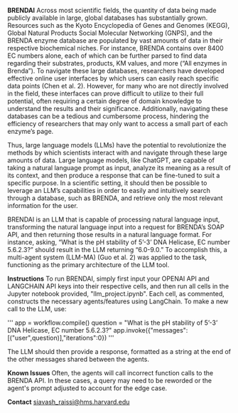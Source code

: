**BRENDAI**
Across most scientific fields, the quantity of data being made publicly available in large, global databases has substantially grown. Resources such as the Kyoto Encyclopedia of Genes and Genomes (KEGG), Global Natural Products Social Molecular Networking (GNPS), and the BRENDA enzyme database are populated by vast amounts of data in their respective biochemical niches. For instance, BRENDA contains over 8400 EC numbers alone, each of which can be further parsed to find data regarding their substrates, products, KM values, and more (“All enzymes in Brenda”). To navigate these large databases, researchers have developed effective online user interfaces by which users can easily reach specific data points (Chen et al. 2). However, for many who are not directly involved in the field, these interfaces can prove difficult to utilize to their full potential, often requiring a certain degree of domain knowledge to understand the results and their significance. Additionally, navigating these databases can be a tedious and cumbersome process, hindering the efficiency of researchers that may only want to access a small part of each enzyme’s page. 

Thus, large language models (LLMs) have the potential to revolutionize the methods by which scientists interact with and navigate through these large amounts of data. Large language models, like ChatGPT, are capable of taking a natural language prompt as input, analyze its meaning as a result of its context, and then produce a response that can be fine-tuned to suit a specific purpose. In a scientific setting, it should then be possible to leverage an LLM’s capabilities in order to easily and intuitively search through a database, such as BRENDA, and retrieve only the most relevant information for the user. 

BRENDAI is an LLM that is capable of processing natural language input, transforming the natural language input into a request for BRENDA’s SOAP API, and then returning those results in a natural language format. For instance, asking, “What is the pH stability of 5’-3’ DNA Helicase, EC number 5.6.2.3?” should result in the LLM returning “6.0-9.0.” To accomplish this, a multi-agent system (LLM-MA) (Guo et al. 2) was applied to the task, functioning as the primary architecture of the LLM tool.

**Instructions**
To run BRENDAI, simply first input your OPENAI API and LANGCHAIN API keys into their respective cells, and then run all cells in the Jupyter notebook provided, "llm_project.ipynb". 
Each cell, as commented, constructs the necessary agents/features using LangChain. 
To make a new call to the LLM, use:

'''
app = workflow.compile()
question = "What is the pH stability of 5’-3’ DNA Helicase, EC number 5.6.2.3?"
app.invoke({"messages":[("user",question)],"iterations":0})
'''

The LLM should then provide a response, formatted as a string at the end of the other messages shared between the agents.


**Known Issues**
Often, the agents will call incorrect function calls to the BRENDA API. In these cases, a query may need to be reworded or the agent's prompt adjusted to account for the edge case.


**Contact**
siavash_raissi@hms.harvard.edu
